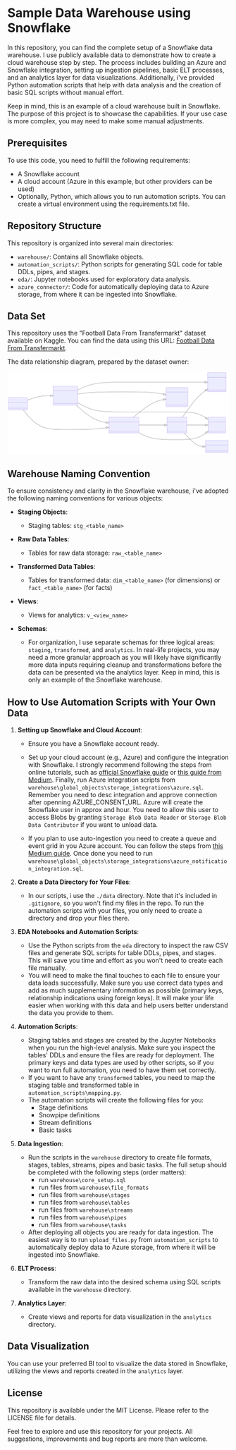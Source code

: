 # Sample Data Warehouse using Snowflake

In this repository, you can find the complete setup of a Snowflake data warehouse. I use publicly available data to demonstrate how to create a cloud warehouse step by step. The process includes building an Azure and Snowflake integration, setting up ingestion pipelines, basic ELT processes, and an analytics layer for data visualizations. Additionally, i've provided Python automation scripts that help with data analysis and the creation of basic SQL scripts without manual effort.

Keep in mind, this is an example of a cloud warehouse built in Snowflake. The purpose of this project is to showcase the capabilities. If your use case is more complex, you may need to make some manual adjustments.

## Prerequisites

To use this code, you need to fulfill the following requirements:

- A Snowflake account
- A cloud account (Azure in this example, but other providers can be used)
- Optionally, Python, which allows you to run automation scripts. You can create a virtual environment using the requirements.txt file.

## Repository Structure

This repository is organized into several main directories:

- `warehouse/`: Contains all Snowflake objects.
- `automation_scripts/`: Python scripts for generating SQL code for table DDLs, pipes, and stages.
- `eda/`: Jupyter notebooks used for exploratory data analysis.
- `azure_connector/`: Code for automatically deploying data to Azure storage, from where it can be ingested into Snowflake.

## Data Set

This repository uses the "Football Data From Transfermarkt" dataset available on Kaggle. You can find the data using this URL: [Football Data From Transfermarkt](https://www.kaggle.com/datasets/mexwell/football-data-from-transfermarkt/).

The data relationship diagram, prepared by the dataset owner:

![Data Relationship Diagram](https://github.com/dcaribou/transfermarkt-datasets/blob/master/resources/diagram.svg?raw=true)

## Warehouse Naming Convention

To ensure consistency and clarity in the Snowflake warehouse, i've adopted the following naming conventions for various objects:

- **Staging Objects**:
  - Staging tables: `stg_<table_name>`

- **Raw Data Tables**:
  - Tables for raw data storage: `raw_<table_name>`

- **Transformed Data Tables**:
  - Tables for transformed data: `dim_<table_name>` (for dimensions) or `fact_<table_name>` (for facts)

- **Views**:
  - Views for analytics: `v_<view_name>`

- **Schemas**:
  - For organization, I use separate schemas for three logical areas: `staging`, `transformed`, and `analytics`. In real-life projects, you may need a more granular approach as you will likely have significantly more data inputs requiring cleanup and transformations before the data can be presented via the analytics layer. Keep in mind, this is only an example of the Snowflake warehouse.

## How to Use Automation Scripts with Your Own Data

1. **Setting up Snowflake and Cloud Account**:
   - Ensure you have a Snowflake account ready.
   - Set up your cloud account (e.g., Azure) and configure the integration with Snowflake. I strongly recommend following the steps from online tutorials, such as [official Snowflake guide](https://docs.snowflake.com/en/user-guide/data-load-azure-config) or [this guide from Medium](https://medium.com/contino-engineering/snowflake-integration-with-azure-6a86b3436fc8). Finally, run Azure integration scripts from `warehouse\global_objects\storage_integrations\azure.sql`. Remember you need to desc integration and approve connection after openning AZURE_CONSENT_URL. Azure will create the Snowflake user in approx and hour. You need to allow this user to access Blobs by granting `Storage Blob Data Reader` or `Storage Blob Data Contributor` if you want to unload data. 

   - If you plan to use auto-ingestion you need to create a queue and event grid in you Azure account. You can follow the steps from [this Medium guide](https://medium.com/beeranddiapers/snowflake-data-ingestion-from-azure-using-snowpipe-709bf7f0ae83). Once done you need to run `warehouse\global_objects\storage_integrations\azure_notification_integration.sql`.

2. **Create a Data Directory for Your Files**:
   - In our scripts, i use the `./data` directory. Note that it's included in `.gitignore`, so you won't find my files in the repo. To run the automation scripts with your files, you only need to create a directory and drop your files there.

3. **EDA Notebooks and Automation Scripts**:
   - Use the Python scripts from the `eda` directory to inspect the raw CSV files and generate SQL scripts for table DDLs, pipes, and stages. This will save you time and effort as you won't need to create each file manually. 
   - You will need to make the final touches to each file to ensure your data loads successfully. Make sure you use correct data types and add as much supplementary information as possible (primary keys, relationship indications using foreign keys). It will make your life easier when working with this data and help users better understand the data you provide to them. 

4. **Automation Scripts**:
   - Staging tables and stages are created by the Jupyter Notebooks when you run the high-level analysis. Make sure you inspect the tables' DDLs and ensure the files are ready for deployment. The primary keys and data types are used by other scripts, so if you want to run full automation, you need to have them set correctly.
   - If you want to have any `transformed` tables, you need to map the staging table and transformed table in `automation_scripts\mapping.py`. 
   - The automation scripts will create the following files for you:
     - Stage definitions
     - Snowpipe definitions
     - Stream definitions
     - Basic tasks

5. **Data Ingestion**:
   - Run the scripts in the `warehouse` directory to create file formats, stages, tables, streams, pipes and basic tasks. The full setup should be completed with the following steps (order matters):
      - run `warehouse\core_setup.sql`
      - run files from `warehouse\file_formats`
      - run files from `warehouse\stages`
      - run files from `warehouse\tables`
      - run files from `warehouse\streams`
      - run files from `warehouse\pipes`
      - run files from `warehouse\tasks`
   - After deploying all objects you are ready for data ingestion. The easiest way is to run `upload_files.py` from `automation_scripts` to automatically deploy data to Azure storage, from where it will be ingested into Snowflake.

6. **ELT Process**:
   - Transform the raw data into the desired schema using SQL scripts available in the `warehouse` directory.

7. **Analytics Layer**:
   - Create views and reports for data visualization in the `analytics` directory.

## Data Visualization

You can use your preferred BI tool to visualize the data stored in Snowflake, utilizing the views and reports created in the `analytics` layer.

## License

This repository is available under the MIT License. Please refer to the LICENSE file for details.

Feel free to explore and use this repository for your projects. All suggestions, improvements and bug reports are more than welcome.
